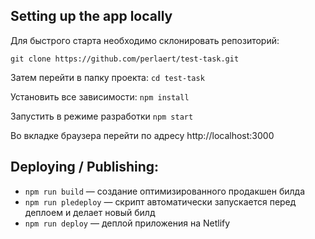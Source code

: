## Setting up the app locally

Для быстрого старта необходимо склонировать репозиторий:

`git clone https://github.com/perlaert/test-task.git`

Затем перейти в папку проекта: `cd test-task`

Установить все зависимости: `npm install`

Запустить в режиме разработки `npm start`

Во вкладке браузера перейти по адресу http://localhost:3000

## Deploying / Publishing:

- `npm run build` &mdash; создание оптимизированного продакшен билда
- `npm run pledeploy` &mdash; скрипт автоматически запускается перед деплоем и делает новый билд
- `npm run deploy` &mdash; деплой приложения на Netlify
